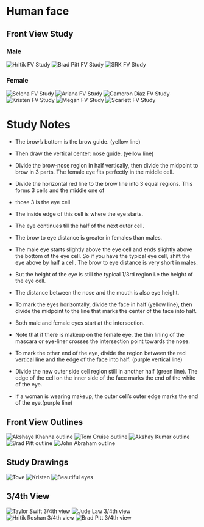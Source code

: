 # Human face

## Front View Study
### Male
![Hritik FV Study](https://github.com/arjunkhode/Anatomy-drawing/blob/master/Hritik-face-study.png)
![Brad Pitt FV Study](https://github.com/arjunkhode/Anatomy-drawing/blob/master/Brad-face-study.png)
![SRK FV Study](https://github.com/arjunkhode/Anatomy-drawing/blob/master/SRK-face-study.png)
### Female
![Selena FV Study](https://github.com/arjunkhode/Anatomy-drawing/blob/master/Selena-face-study.png)
![Ariana FV Study](https://github.com/arjunkhode/Anatomy-drawing/blob/master/Ariana-face-study.png)
![Cameron Diaz FV Study](https://github.com/arjunkhode/Anatomy-drawing/blob/master/Cameron-face-study.png)
![Kristen FV Study](https://github.com/arjunkhode/Anatomy-drawing/blob/master/Kristen-face-study.png)
![Megan FV Study](https://github.com/arjunkhode/Anatomy-drawing/blob/master/Megan-face-study.png)
![Scarlett FV Study](https://github.com/arjunkhode/Anatomy-drawing/blob/master/scarlett-face-study.png)

# Study Notes
* The brow’s bottom is the brow guide. (yellow line)
* Then draw the vertical center: nose guide. (yellow line)
* Divide the brow-nose region in half vertically, then divide the midpoint to brow in 3 parts. The female eye fits perfectly in the middle cell.
* Divide the horizontal red line to the brow line into 3 equal regions. This forms 3 cells and the middle one of
* those 3 is the eye cell
* The inside edge of this cell is where the eye starts. 
* The eye continues till the half of the next outer cell.
* The brow to eye distance is greater in females than males.

* The male eye starts slightly above the eye cell and ends slightly above the bottom of the eye cell. So if you have the typical eye cell, shift the eye above by half a cell. The brow to eye distance is very short in males. 
* But the height of the eye is still the typical 1/3rd region i.e the height of the eye cell.

* The distance between the nose and the mouth is also eye height.

* To mark the eyes horizontally, divide the face in half (yellow line), then divide the midpoint to the line that marks the center of the face into half. 
* Both male and female eyes start at the intersection.
* Note that if there is makeup on the female eye, the thin lining of the mascara or eye-liner crosses the intersection point towards the nose. 

* To mark the other end of the eye, divide the region between the red vertical line and the edge of the face into half. (purple vertical line)
* Divide the new outer side cell region still in another half (green line). The edge of the cell on the inner side of the face marks the end of the white of the eye. 
* If a woman is wearing makeup, the outer cell’s outer edge marks the end of the eye.(purple line) 


## Front View Outlines
![Akshaye Khanna outline](https://github.com/arjunkhode/Anatomy-drawing/blob/master/outine%20akshay%20khanna%20face.jpeg)
![Tom Cruise outline](https://github.com/arjunkhode/Anatomy-drawing/blob/master/outline-Tom-Cruise-face.jpeg)
![Akshay Kumar outline](https://github.com/arjunkhode/Anatomy-drawing/blob/master/outline-akshaykumar-face.jpeg)
![Brad Pitt outline](https://github.com/arjunkhode/Anatomy-drawing/blob/master/outline-brad-pitt-face.jpeg)
![John Abraham outline](https://github.com/arjunkhode/Anatomy-drawing/blob/master/outline-john-abraham-face.jpeg)

## Study Drawings
![Tove](https://github.com/arjunkhode/Anatomy-drawing/blob/master/tove.jpg)
![Kristen](https://github.com/arjunkhode/Anatomy-drawing/blob/master/kristen.jpg)
![Beautiful eyes](https://github.com/arjunkhode/Anatomy-drawing/blob/master/beautiful%20eyes.jpg)

## 3/4th View
![Taylor Swift 3/4th view](https://github.com/arjunkhode/Anatomy-drawing/blob/master/10381.png)
![Jude Law 3/4th view](https://github.com/arjunkhode/Anatomy-drawing/blob/master/2ca5c4c312acf25966b555ac9892d66c.jpg)
![Hritik Roshan 3/4th view](https://github.com/arjunkhode/Anatomy-drawing/blob/master/96a50f9bf60e283639155b885d3189d7.jpg)
![Brad Pitt 3/4th view](https://github.com/arjunkhode/Anatomy-drawing/blob/master/no5.jpg)


